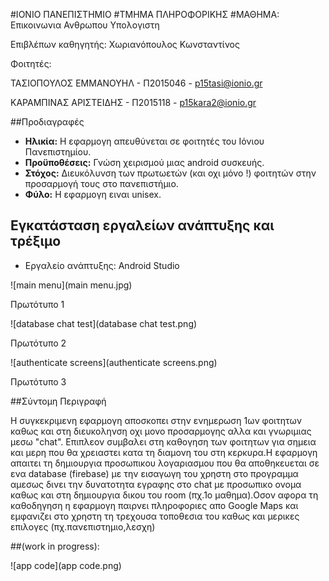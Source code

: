 #ΙΟΝΙΟ ΠΑΝΕΠΙΣΤΗΜΙΟ 
#ΤΜΗΜΑ ΠΛΗΡΟΦΟΡΙΚΗΣ 
#ΜΑΘΗΜΑ: Επικοινωνια Ανθρωπου Υπολογιστη
 
Επιβλέπων καθηγητής: Χωριανόπουλος Κωνσταντίνος 

Φοιτητές: 

ΤΑΣΙΟΠΟΥΛΟΣ ΕΜΜΑΝΟΥΗΛ - Π2015046 - p15tasi@ionio.gr 

ΚΑΡΑΜΠΙΝΑΣ ΑΡΙΣΤΕΙΔΗΣ - Π2015118 - p15kara2@ionio.gr


##Προδιαγραφές

- **Ηλικία:** Η εφαρμογη απευθύνεται σε φοιτητές του Ιόνιου Πανεπιστημίου.
- **Προϋποθέσεις:** Γνώση χειρισμού μιας android συσκευής.
- **Στόχος:** Διευκόλυνση των πρωτωετών (και οχι μόνο !) φοιτητών στην προσαρμογή τους στο πανεπιστήμιο. 
- **Φύλο:** Η εφαρμογη ειναι unisex.

## Εγκατάσταση εργαλείων ανάπτυξης και τρέξιμο

*	Εργαλείο ανάπτυξης: Android Studio

![main menu](main menu.jpg)

Πρωτότυπο 1

![database chat test](database chat test.png)

Πρωτότυπο 2

![authenticate screens](authenticate screens.png)

Πρωτότυπο 3

##Σύντομη Περιγραφή

Η συγκεκριμενη εφαρμογη αποσκοπει
στην ενημερωση 1ων φοιτητων καθως και στη διευκοληνση 
οχι μονο προσαρμογης αλλα και γνωριμιας μεσω "chat".
Επιπλεον συμβαλει στη καθογηση  των φοιτητων για 
σημεια και μερη που θα χρειαστει κατα τη διαμονη
του στη κερκυρα.Η εφαρμογη απαιτει τη δημιουργια προσωπικου 
λογαριασμου που θα αποθηκευεται σε ενα database (firebase)
με την εισαγωγη του χρηστη στο προγραμμα αμεσως δινει την 
δυνατοτητα εγραφης στο chat με προσωπικο ονομα καθως και στη
δημιουργια δικου του room  (πχ.1ο μαθημα).Οσον αφορα τη καθοδηγηση η
εφαρμογη παιρνει πληροφοριες απο Google Maps και εμφανιζει στο 
χρηστη τη τρεχουσα τοποθεσια του καθως και μερικες επιλογες  (πχ.πανεπιστημιο,λεσχη)

##(work in progress):

![app code](app code.png)




